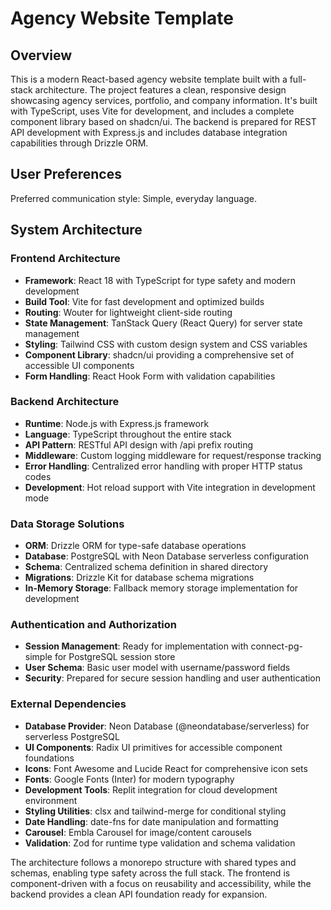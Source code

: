 # Agency Website Template

## Overview

This is a modern React-based agency website template built with a full-stack architecture. The project features a clean, responsive design showcasing agency services, portfolio, and company information. It's built with TypeScript, uses Vite for development, and includes a complete component library based on shadcn/ui. The backend is prepared for REST API development with Express.js and includes database integration capabilities through Drizzle ORM.

## User Preferences

Preferred communication style: Simple, everyday language.

## System Architecture

### Frontend Architecture
- **Framework**: React 18 with TypeScript for type safety and modern development
- **Build Tool**: Vite for fast development and optimized builds
- **Routing**: Wouter for lightweight client-side routing
- **State Management**: TanStack Query (React Query) for server state management
- **Styling**: Tailwind CSS with custom design system and CSS variables
- **Component Library**: shadcn/ui providing a comprehensive set of accessible UI components
- **Form Handling**: React Hook Form with validation capabilities

### Backend Architecture
- **Runtime**: Node.js with Express.js framework
- **Language**: TypeScript throughout the entire stack
- **API Pattern**: RESTful API design with /api prefix routing
- **Middleware**: Custom logging middleware for request/response tracking
- **Error Handling**: Centralized error handling with proper HTTP status codes
- **Development**: Hot reload support with Vite integration in development mode

### Data Storage Solutions
- **ORM**: Drizzle ORM for type-safe database operations
- **Database**: PostgreSQL with Neon Database serverless configuration
- **Schema**: Centralized schema definition in shared directory
- **Migrations**: Drizzle Kit for database schema migrations
- **In-Memory Storage**: Fallback memory storage implementation for development

### Authentication and Authorization
- **Session Management**: Ready for implementation with connect-pg-simple for PostgreSQL session store
- **User Schema**: Basic user model with username/password fields
- **Security**: Prepared for secure session handling and user authentication

### External Dependencies
- **Database Provider**: Neon Database (@neondatabase/serverless) for serverless PostgreSQL
- **UI Components**: Radix UI primitives for accessible component foundations
- **Icons**: Font Awesome and Lucide React for comprehensive icon sets
- **Fonts**: Google Fonts (Inter) for modern typography
- **Development Tools**: Replit integration for cloud development environment
- **Styling Utilities**: clsx and tailwind-merge for conditional styling
- **Date Handling**: date-fns for date manipulation and formatting
- **Carousel**: Embla Carousel for image/content carousels
- **Validation**: Zod for runtime type validation and schema validation

The architecture follows a monorepo structure with shared types and schemas, enabling type safety across the full stack. The frontend is component-driven with a focus on reusability and accessibility, while the backend provides a clean API foundation ready for expansion.